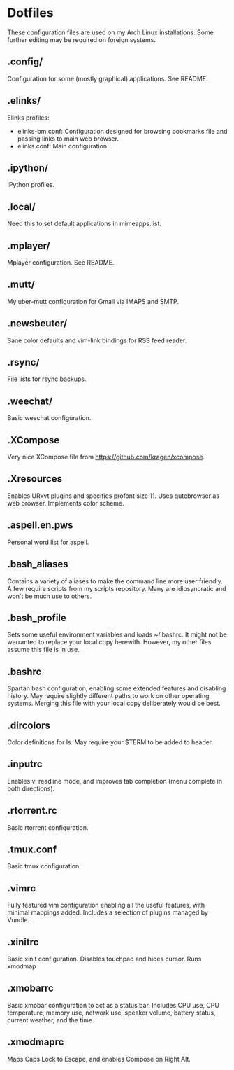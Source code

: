 # Dotfiles
These configuration files are used on my Arch Linux installations.
Some further editing may be required on foreign systems.

## .config/
Configuration for some (mostly graphical) applications. See README.

## .elinks/
Elinks profiles:

+ elinks-bm.conf: Configuration designed for browsing bookmarks file and
  passing links to main web browser.
+ elinks.conf: Main configuration.

## .ipython/
IPython profiles.

## .local/
Need this to set default applications in mimeapps.list.

## .mplayer/
Mplayer configuration. See README.

## .mutt/
My uber-mutt configuration for Gmail via IMAPS and SMTP.

## .newsbeuter/
Sane color defaults and vim-link bindings for RSS feed reader.

## .rsync/
File lists for rsync backups.

## .weechat/
Basic weechat configuration.

## .XCompose
Very nice XCompose file from <https://github.com/kragen/xcompose>.

## .Xresources
Enables URxvt plugins and specifies profont size 11. Uses qutebrowser as web
browser. Implements color scheme.

## .aspell.en.pws
Personal word list for aspell.

## .bash\_aliases
Contains a variety of aliases to make the command line more user friendly. A
few require scripts from my scripts repository. Many are idiosyncratic and
won't be much use to others.

## .bash\_profile
Sets some useful environment variables and loads ~/.bashrc. It might not be
warranted to replace your local copy herewith. However, my other files assume
this file is in use.

## .bashrc
Spartan bash configuration, enabling some extended features and disabling
history. May require slightly different paths to work on other operating
systems. Merging this file with your local copy deliberately would be best.

## .dircolors
Color definitions for ls. May require your $TERM to be added to header.

## .inputrc
Enables vi readline mode, and improves tab completion (menu complete in both
directions).

## .rtorrent.rc
Basic rtorrent configuration.

## .tmux.conf
Basic tmux configuration.

## .vimrc
Fully featured vim configuration enabling all the useful features, with minimal
mappings added. Includes a selection of plugins managed by Vundle.

## .xinitrc
Basic xinit configuration. Disables touchpad and hides cursor. Runs xmodmap

## .xmobarrc
Basic xmobar configuration to act as a status bar. Includes CPU use, CPU
temperature, memory use, network use, speaker volume, battery status, current
weather, and the time.

## .xmodmaprc
Maps Caps Lock to Escape, and enables Compose on Right Alt.
